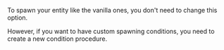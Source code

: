 To spawn your entity like the vanilla ones, you don't need to change this option.

However, if you want to have custom spawning conditions, you need to create a new condition procedure.
